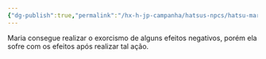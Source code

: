 ```yaml
---
{"dg-publish":true,"permalink":"/hx-h-jp-campanha/hatsus-npcs/hatsu-maria-healing-the-world/"}
---
```


Maria consegue realizar o exorcismo de alguns efeitos negativos, porém ela sofre com os efeitos após realizar tal ação.